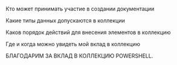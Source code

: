 Кто может принимать участие в создании документации

Какие типы данных допускаются в коллекции

Каков порядок действий для внесения элементов в коллекцию

Где и когда можно увидеть мой вклад в коллекцию

БЛАГОДАРИМ ЗА ВКЛАД В КОЛЛЕКЦИЮ POWERSHELL.

<!--HONumber=Aug16_HO3-->


